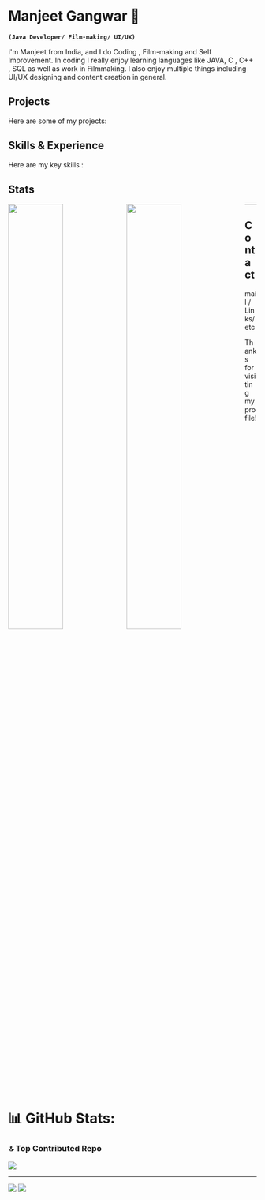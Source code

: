 # Manjeet Gangwar  👋
**`(Java Developer/ Film-making/ UI/UX)`**

I'm Manjeet from India, and I do Coding , Film-making and Self Improvement. In coding I really enjoy learning languages like JAVA, C , C++ , SQL as well as work in Filmmaking. I also enjoy multiple things including UI/UX designing and content creation in general.

## Projects 
Here are some of my projects:
## Skills & Experience
Here are my key skills :

## Stats
<img align="left" width="47%" src="https://github-readme-stats.vercel.app/api?username=manjeetio&theme=dark&hide_border=true&include_all_commits=true&count_private=true"/> 

<img align="left" width="47%" src="https://github-readme-streak-stats.herokuapp.com/?user=manjeetio&theme=dark&hide_border=true"/>





---

## Contact
 
 mail / Links/ etc

Thanks for visiting my profile!



# 📊 GitHub Stats:


### 🔝 Top Contributed Repo
![](https://github-contributor-stats.vercel.app/api?username=manjeetio&limit=5&theme=dark&combine_all_yearly_contributions=true)

---
![](https://github-readme-stats.vercel.app/api/top-langs/?username=manjeetio&theme=dark&hide_border=true&include_all_commits=true&count_private=true&layout=compact)
[![](https://visitcount.itsvg.in/api?id=manjeetio&icon=3&color=12)](https://visitcount.itsvg.in)

<!-- Proudly created with GPRM ( https://gprm.itsvg.in ) -->
